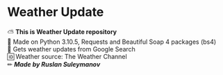 # Weather Update
⛅ **This is Weather Update repository**  
🐍 Made on Python 3.10.5, Requests and Beautiful Soap 4 packages (bs4)  
🌌 Gets weather updates from Google Search  
🆔 Weather source: The Weather Channel  
✏ ***Made by Ruslan Suleymanov***
